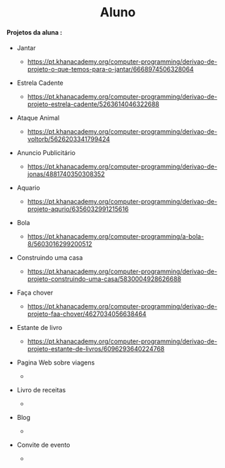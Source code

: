 

<div style="text-align : center" ><h1> Aluno </h1> </div>



#### Projetos da aluna :

* Jantar 

  * https://pt.khanacademy.org/computer-programming/derivao-de-projeto-o-que-temos-para-o-jantar/6668974506328064



* Estrela Cadente

  * https://pt.khanacademy.org/computer-programming/derivao-de-projeto-estrela-cadente/5263614046322688



* Ataque Animal 

  * https://pt.khanacademy.org/computer-programming/derivao-de-voltorb/5626203341799424



* Anuncio Publicitário

  * https://pt.khanacademy.org/computer-programming/derivao-de-jonas/4881740350308352

  

* Aquario 

  * https://pt.khanacademy.org/computer-programming/derivao-de-projeto-aqurio/6356032991215616



* Bola

  *  https://pt.khanacademy.org/computer-programming/a-bola-8/5603016299200512



* Construindo uma casa

  *  https://pt.khanacademy.org/computer-programming/derivao-de-projeto-construindo-uma-casa/5830004928626688

  

* Faça chover

  *  https://pt.khanacademy.org/computer-programming/derivao-de-projeto-faa-chover/4627034056638464

  

* Estante de livro

  *  https://pt.khanacademy.org/computer-programming/derivao-de-projeto-estante-de-livros/6096293640224768

  

* Pagina Web sobre viagens

  *  

  

* Livro de receitas

  * 

  

* Blog 

  * 

  

* Convite de evento

  *  
